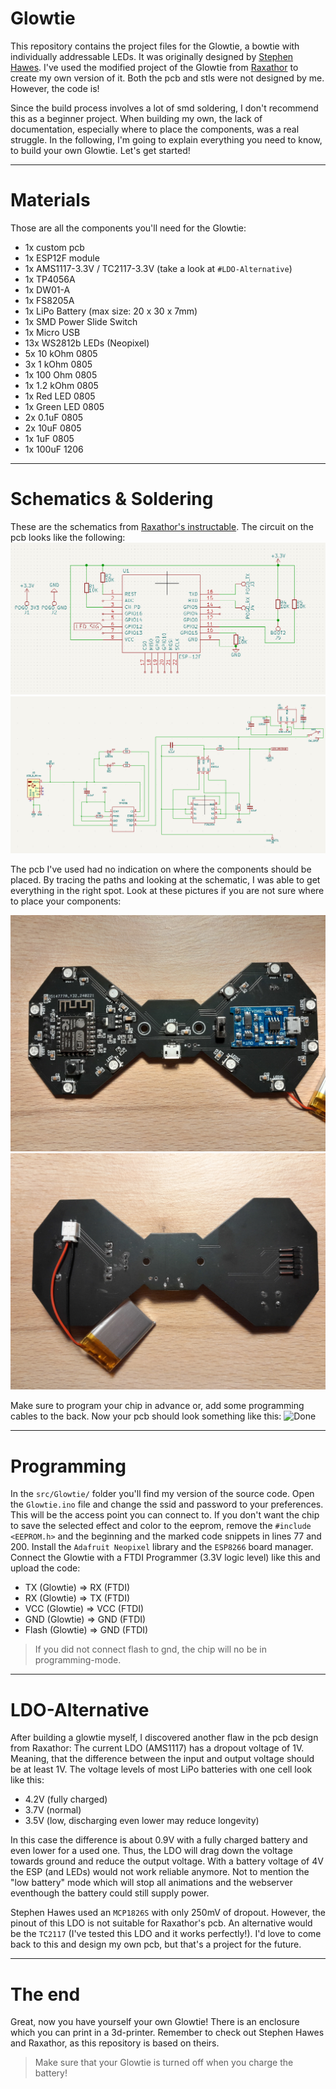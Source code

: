 # Glowtie
This repository contains the project files for the Glowtie, a bowtie with individually addressable LEDs.
It was originally designed by [Stephen Hawes](https://github.com/sphawes/glowtie).
I've used the modified project of the Glowtie from [Raxathor](https://github.com/raxathor/GlowTie) to create my own version of it. Both the pcb and stls were not designed by me. However, the code is!

Since the build process involves a lot of smd soldering, I don't recommend this as a beginner project. 
When building my own, the lack of documentation, especially where to place the components, was a real struggle. In the following, I'm going to explain everything you need to know, to build your own Glowtie.
Let's get started!


***
# Materials
Those are all the components you'll need for the Glowtie:
- 1x custom pcb
- 1x ESP12F module
- 1x AMS1117-3.3V / TC2117-3.3V (take a look at `#LDO-Alternative`)
- 1x TP4056A
- 1x DW01-A
- 1x FS8205A
- 1x LiPo Battery (max size: 20 x 30 x 7mm)
- 1x SMD Power Slide Switch
- 1x Micro USB
- 13x WS2812b LEDs (Neopixel)
- 5x 10 kOhm 0805
- 3x 1 kOhm 0805
- 1x 100 Ohm 0805
- 1x 1.2 kOhm 0805
- 1x Red LED 0805
- 1x Green LED 0805
- 2x 0.1uF 0805
- 2x 10uF 0805
- 1x 1uF 0805
- 1x 100uF 1206


***
# Schematics & Soldering
These are the schematics from [Raxathor's instructable](https://www.instructables.com/GlowTie/).
The circuit on the pcb looks like the following:
![Schematic1](https://github.com/Donut-Studio/Glowtie/blob/main/images/Schematic1.png)
![Schematic2](https://github.com/Donut-Studio/Glowtie/blob/main/images/Schematic2.png)

The pcb I've used had no indication on where the components should be placed.
By tracing the paths and looking at the schematic, I was able to get everything in the right spot.
Look at these pictures if you are not sure where to place your components:

![Soldering Front](https://github.com/Donut-Studio/Glowtie/blob/main/images/SolderingFront.png)
![Soldering Back](https://github.com/Donut-Studio/Glowtie/blob/main/images/SolderingBack.png)

Make sure to program your chip in advance or, add some programming cables to the back.
Now your pcb should look something like this:
![Done](https://github.com/Donut-Studio/Glowtie/blob/main/images/PCBDone.png)


***
# Programming
In the `src/Glowtie/` folder you'll find my version of the source code.
Open the `Glowtie.ino` file and change the ssid and password to your preferences.
This will be the access point you can connect to.
If you don't want the chip to save the selected effect and color to the eeprom, 
remove the `#include <EEPROM.h>` and the beginning and the marked code snippets in lines 77 and 200.
Install the `Adafruit Neopixel` library and the `ESP8266` board manager.
Connect the Glowtie with a FTDI Programmer (3.3V logic level) like this and upload the code:
- TX (Glowtie) => RX (FTDI)
- RX (Glowtie) => TX (FTDI)
- VCC (Glowtie) => VCC (FTDI)
- GND (Glowtie) => GND (FTDI)
- Flash (Glowtie) => GND (FTDI)
> If you did not connect flash to gnd, the chip will no be in programming-mode.


***
# LDO-Alternative
After building a glowtie myself, I discovered another flaw in the pcb design from Raxathor:
The current LDO (AMS1117) has a dropout voltage of 1V. Meaning, that the difference between the input and output voltage should be at least 1V. 
The voltage levels of most LiPo batteries with one cell look like this:
- 4.2V (fully charged)
- 3.7V (normal)
- 3.5V (low, discharging even lower may reduce longevity)

In this case the difference is about 0.9V with a fully charged battery and even lower for a used one.
Thus, the LDO will drag down the voltage towards ground and reduce the output voltage.
With a battery voltage of 4V the ESP (and LEDs) would not work reliable anymore. Not to mention the "low battery" mode which will stop all animations and the webserver eventhough the battery could still supply power.

Stephen Hawes used an `MCP1826S` with only 250mV of dropout. However, the pinout of this LDO is not suitable for Raxathor's pcb. An alternative would be the `TC2117` (I've tested this LDO and it works perfectly!).
I'd love to come back to this and design my own pcb, but that's a project for the future.


***
# The end
Great, now you have yourself your own Glowtie!
There is an enclosure which you can print in a 3d-printer.
Remember to check out Stephen Hawes and Raxathor, as this repository is based on theirs.

> Make sure that your Glowtie is turned off when you charge the battery!